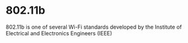 # 802.11b

802.11b is one of several Wi-Fi standards developed by the Institute of Electrical and Electronics Engineers (IEEE)